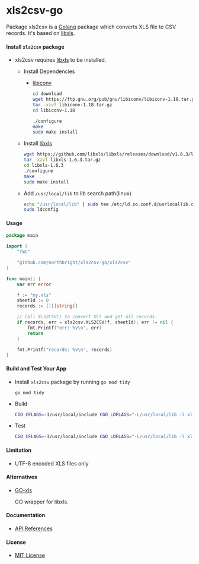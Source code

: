 # xls2csv-go

Package xls2csv is a [Golang](https://golang.org) package which converts XLS file to CSV records. It's based on [libxls](https://github.com/libxls/libxls/).

#### Install `xls2csv` package
* xls2csv requires [libxls](https://github.com/libxls/libxls/) to be installed.
  * Install Dependencies
    * [libiconv](https://www.gnu.org/software/libiconv/)

      ```sh
      cd download
      wget https://ftp.gnu.org/pub/gnu/libiconv/libiconv-1.18.tar.gz
      tar -xzvf libiconv-1.18.tar.gz
      cd libiconv-1.18
      ```

      ```sh
      ./configure
      make
      sudo make install
      ```

  * Install [libxls](https://github.com/libxls/libxls/)

    ```sh
    wget https://github.com/libxls/libxls/releases/download/v1.6.3/libxls-1.6.3.tar.gz
    tar -xzvf libxls-1.6.3.tar.gz
    cd libxls-1.6.3
    ./configure
    make
    sudo make install
    ```

  * Add `/usr/local/lib` to lib search path(linux)

    ```sh
    echo "/usr/local/lib" | sudo tee /etc/ld.so.conf.d/usrlocallib.conf
    sudo ldconfig
    ```

#### Usage

```go
package main

import (
    "fmt"

    "github.com/northbright/xls2csv-go/xls2csv"
)

func main() {
    var err error

    f := "my.xls"
    sheetId := 0
    records := [][]string{}

    // Call XLS2CSV() to convert XLS and get all records.
    if records, err = xls2csv.XLS2CSV(f, sheetId); err != nil {
        fmt.Printf("err: %v\n", err)
        return
    }

    fmt.Printf("records: %v\n", records)
}
```

#### Build and Test Your App

* Install `xls2csv` package by running `go mod tidy`

  ```
  go mod tidy
  ```

* Build

  ```sh
  CGO_CFLAGS=-I/usr/local/include CGO_LDFLAGS="-L/usr/local/lib -l xlsreader" go build
  ```

* Test

  ```sh
  CGO_CFLAGS=-I/usr/local/include CGO_LDFLAGS="-L/usr/local/lib -l xlsreader" go test
  ```

#### Limitation
* UTF-8 encoded XLS files only

#### Alternatives
* [GO-xls](https://github.com/godzie44/go-xls)

  GO wrapper for libxls.

#### Documentation
* [API References](https://pkg.go.dev/github.com/northbright/xls2csv-go/xls2csv)

#### License
* [MIT License](LICENSE)
